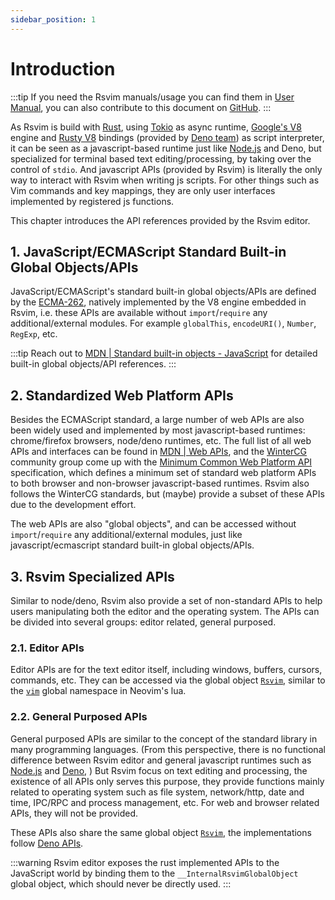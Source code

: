 ```yaml
---
sidebar_position: 1
---
```


# Introduction

:::tip
If you need the Rsvim manuals/usage you can find them in [User Manual](/docs/user_manual/get_started), you can also contribute to this document on [GitHub](https://github.com/rsvim/rsvim.github.io).
:::

As Rsvim is build with [Rust](https://www.rust-lang.org/), using [Tokio](https://tokio.rs/) as async runtime, [Google's V8](https://v8.dev/) engine and [Rusty V8](https://github.com/denoland/rusty_v8) bindings (provided by [Deno team](https://deno.com/)) as script interpreter, it can be seen as a javascript-based runtime just like [Node.js](https://nodejs.org/en) and Deno, but specialized for terminal based text editing/processing, by taking over the control of `stdio`. And javascript APIs (provided by Rsvim) is literally the only way to interact with Rsvim when writing js scripts. For other things such as Vim commands and key mappings, they are only user interfaces implemented by registered js functions.

This chapter introduces the API references provided by the Rsvim editor.

## 1. JavaScript/ECMAScript Standard Built-in Global Objects/APIs

JavaScript/ECMAScript's standard built-in global objects/APIs are defined by the [ECMA-262](https://ecma-international.org/publications-and-standards/standards/ecma-262/), natively implemented by the V8 engine embedded in Rsvim, i.e. these APIs are available without `import`/`require` any additional/external modules. For example `globalThis`, `encodeURI()`, `Number`, `RegExp`, etc.

:::tip
Reach out to [MDN | Standard built-in objects - JavaScript](https://developer.mozilla.org/en-US/docs/Web/JavaScript/Reference/Global_Objects) for detailed built-in global objects/API references.
:::

## 2. Standardized Web Platform APIs

Besides the ECMAScript standard, a large number of web APIs are also been widely used and implemented by most javascript-based runtimes: chrome/firefox browsers, node/deno runtimes, etc. The full list of all web APIs and interfaces can be found in [MDN | Web APIs](https://developer.mozilla.org/en-US/docs/Web/API), and the [WinterCG](https://wintercg.org/) community group come up with the [Minimum Common Web Platform API](https://common-min-api.proposal.wintercg.org/) specification, which defines a minimum set of standard web platform APIs to both browser and non-browser javascript-based runtimes. Rsvim also follows the WinterCG standards, but (maybe) provide a subset of these APIs due to the development effort.

The web APIs are also "global objects", and can be accessed without `import`/`require` any additional/external modules, just like javascript/ecmascript standard built-in global objects/APIs.

## 3. Rsvim Specialized APIs

Similar to node/deno, Rsvim also provide a set of non-standard APIs to help users manipulating both the editor and the operating system. The APIs can be divided into several groups: editor related, general purposed.

### 2.1. Editor APIs

Editor APIs are for the text editor itself, including windows, buffers, cursors, commands, etc. They can be accessed via the global object [`Rsvim`](rsvim/classes/Rsvim), similar to the [`vim`](https://neovim.io/doc/user/lua.html#Lua) global namespace in Neovim's lua.

### 2.2. General Purposed APIs

General purposed APIs are similar to the concept of the standard library in many programming languages. (From this perspective, there is no functional difference between Rsvim editor and general javascript runtimes such as [Node.js](https://nodejs.org/) and [Deno](https://deno.com/), ) But Rsvim focus on text editing and processing, the existence of all APIs only serves this purpose, they provide functions mainly related to operating system such as file system, network/http, date and time, IPC/RPC and process management, etc. For web and browser related APIs, they will not be provided.

These APIs also share the same global object [`Rsvim`](rsvim/classes/Rsvim), the implementations follow [Deno APIs](https://docs.deno.com/api/deno/).

:::warning
Rsvim editor exposes the rust implemented APIs to the JavaScript world by binding them to the `__InternalRsvimGlobalObject` global object, which should never be directly used.
:::
